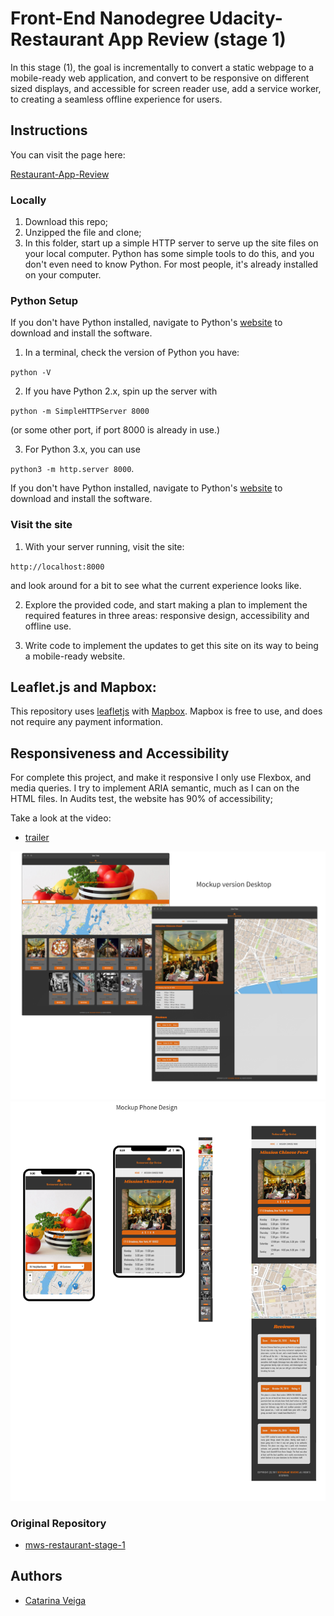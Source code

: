 # Front-End Nanodegree Udacity- Restaurant App Review (stage 1)

In this stage (1), the goal is incrementally to convert a static webpage to a mobile-ready web application, and convert to be responsive on different sized displays, and accessible for screen reader use, add a service worker, to creating a seamless offline experience for users.

## Instructions

You can visit the page here: 

<a href="https://catveiga.github.io/Restaurant-App-Review/restaurant.html?id=9">Restaurant-App-Review</a>


### Locally 

1. Download this repo;
2. Unzipped the file and clone;
3. In this folder, start up a simple HTTP server to serve up the site files on your local computer. Python has some simple tools to do this, and you don't even need to know Python. For most people, it's already installed on your computer. 

### Python Setup
If you don't have Python installed, navigate to Python's [website](https://www.python.org/) to download and install the software.


1. In a terminal, check the version of Python you have:


`python -V`

2. If you have Python 2.x, spin up the server with 

`python -m SimpleHTTPServer 8000` 

(or some other port, if port 8000 is already in use.) 

3. For Python 3.x, you can use 

`python3 -m http.server 8000`. 

If you don't have Python installed, navigate to Python's [website](https://www.python.org/) to download and install the software.

### Visit the site

1. With your server running, visit the site:

`http://localhost:8000`

 and look around for a bit to see what the current experience looks like.

2. Explore the provided code, and start making a plan to implement the required features in three areas: responsive design, accessibility and offline use.

3. Write code to implement the updates to get this site on its way to being a mobile-ready website.

## Leaflet.js and Mapbox:

This repository uses [leafletjs](https://leafletjs.com/) with [Mapbox](https://www.mapbox.com/). Mapbox is free to use, and does not require any payment information. 

## Responsiveness and Accessibility

For complete this project, and make it responsive I only use Flexbox, and media queries. I try to implement ARIA semantic, much as I can on the HTML files. In Audits test, the website has 90% of accessibility;

Take a look at the video: 

* <a href="https://www.youtube.com/watch?v=Ay9otqOgrbU&feature=youtu.be">trailer</a>

![Alt text](img/screenshot_1.png)
![Alt text](img/screenshot_2.png)

### Original Repository 
* <a href="https://github.com/udacity/mws-restaurant-stage-1">mws-restaurant-stage-1</a>


## Authors

* <a href="https://github.com/cveiga819">Catarina Veiga</a>





